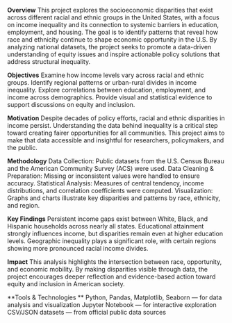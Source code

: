 **Overview**
This project explores the socioeconomic disparities that exist across different racial and ethnic groups in the United States, with a focus on income inequality and its connection to systemic barriers in education, employment, and housing. The goal is to identify patterns that reveal how race and ethnicity continue to shape economic opportunity in the U.S.
By analyzing national datasets, the project seeks to promote a data-driven understanding of equity issues and inspire actionable policy solutions that address structural inequality.

**Objectives**
Examine how income levels vary across racial and ethnic groups.
Identify regional patterns or urban-rural divides in income inequality.
Explore correlations between education, employment, and income across demographics.
Provide visual and statistical evidence to support discussions on equity and inclusion.

**Motivation**
Despite decades of policy efforts, racial and ethnic disparities in income persist. Understanding the data behind inequality is a critical step toward creating fairer opportunities for all communities. This project aims to make that data accessible and insightful for researchers, policymakers, and the public.

**Methodology**
Data Collection: Public datasets from the U.S. Census Bureau and the American Community Survey (ACS) were used.
Data Cleaning & Preparation: Missing or inconsistent values were handled to ensure accuracy.
Statistical Analysis: Measures of central tendency, income distributions, and correlation coefficients were computed.
Visualization: Graphs and charts illustrate key disparities and patterns by race, ethnicity, and region.

**Key Findings**
Persistent income gaps exist between White, Black, and Hispanic households across nearly all states.
Educational attainment strongly influences income, but disparities remain even at higher education levels.
Geographic inequality plays a significant role, with certain regions showing more pronounced racial income divides.

**Impact**
This analysis highlights the intersection between race, opportunity, and economic mobility. By making disparities visible through data, the project encourages deeper reflection and evidence-based action toward equity and inclusion in American society.

**Tools & Technologies **
Python, Pandas, Matplotlib, Seaborn — for data analysis and visualization
Jupyter Notebook — for interactive exploration
CSV/JSON datasets — from official public data sources
